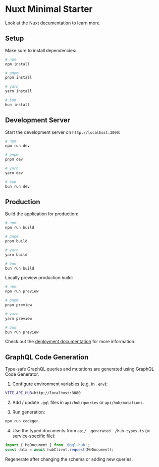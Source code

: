 # Nuxt Minimal Starter

Look at the [Nuxt documentation](https://nuxt.com/docs/getting-started/introduction) to learn more.

## Setup

Make sure to install dependencies:

```bash
# npm
npm install

# pnpm
pnpm install

# yarn
yarn install

# bun
bun install
```

## Development Server

Start the development server on `http://localhost:3000`:

```bash
# npm
npm run dev

# pnpm
pnpm dev

# yarn
yarn dev

# bun
bun run dev
```

## Production

Build the application for production:

```bash
# npm
npm run build

# pnpm
pnpm build

# yarn
yarn build

# bun
bun run build
```

Locally preview production build:

```bash
# npm
npm run preview

# pnpm
pnpm preview

# yarn
yarn preview

# bun
bun run preview
```

Check out the [deployment documentation](https://nuxt.com/docs/getting-started/deployment) for more information.

## GraphQL Code Generation

Type-safe GraphQL queries and mutations are generated using GraphQL Code Generator.

1. Configure environment variables (e.g. in `.env`):

```bash
VITE_API_HUB=http://localhost:8080
```

2. Add / update `.gql` files in `api/hub/queries` or `api/hub/mutations`.

3. Run generation:

```bash
npm run codegen
```

4. Use the typed documents from `api/__generated__/hub-types.ts` (or service‑specific file):

```ts
import { MeDocument } from '@gql-hub';
const data = await hubClient.request(MeDocument);
```

Regenerate after changing the schema or adding new queries.

